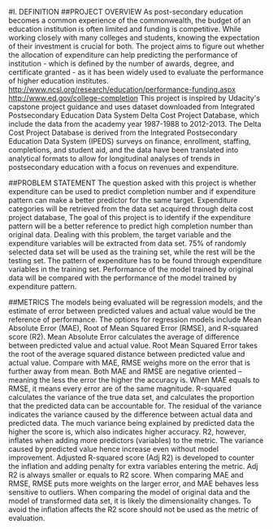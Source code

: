 #I. DEFINITION
##PROJECT OVERVIEW
As post-secondary education becomes a common experience of the commonwealth, the budget of an education institution is often limited and funding is competitive. While working closely with many colleges and students, knowing the expectation of their investment is crucial for both. The project aims to figure out whether the allocation of expenditure can help predicting the performance of institution - which is defined by the number of awards, degree, and certificate granted - as it has been widely used to evaluate the performance of higher education institutes.
http://www.ncsl.org/research/education/performance-funding.aspx 
http://www.ed.gov/college-completion
This project is inspired by Udacity's capstone project guidance and uses dataset downloaded from Integrated Postsecondary Education Data System Delta Cost Project Database, which include the data from the academy year 1987-1988 to 2012-2013. The Delta Cost Project Database is derived from the Integrated Postsecondary Education Data System (IPEDS) surveys on finance, enrollment, staffing, completions, and student aid, and the data have been translated into analytical formats to allow for longitudinal analyses of trends in postsecondary education with a focus on revenues and expenditure.

##PROBLEM STATEMENT
The question asked with this project is whether expenditure can be used to predict completion number and if expenditure pattern can make a better predictor for the same target. Expenditure categories will be retrieved from the data set acquired through delta cost project database, The goal of this project is to identify if the expenditure pattern will be a better reference to predict high completion number than original data. 
Dealing with this problem, the target variable and the expenditure variables will be extracted from data set. 75% of randomly selected data set will be used as the training set, while the rest will be the testing set. The pattern of expenditure has to be found through expenditure variables in the training set. Performance of the model trained by original data will be compared with the performance of the model trained by expenditure pattern.

##METRICS
The models being evaluated will be regression models, and the estimate of error between predicted values and actual value would be the reference of performance. The options for regression models include Mean Absolute Error (MAE), Root of Mean Squared Error (RMSE), and R-squared score (R2).
Mean Absolute Error calculates the average of difference between predicted value and actual value. 
Root Mean Squared Error takes the root of the average squared distance between predicted value and actual value. Compare with MAE, RMSE weighs more on the error that is further away from mean. Both MAE and RMSE are negative oriented – meaning the less the error the higher the accuracy is. When MAE equals to RMSE, it means every error are of the same magnitude.
R-squared calculates the variance of the true data set, and calculates the proportion that the predicted data can be accountable for. The residual of the variance indicates the variance caused by the difference between actual data and predicted data.  The much variance being explained by predicted data the higher the score is, which also indicates higher accuracy. R2, however, inflates when adding more predictors (variables) to the metric. The variance caused by predicted value hence increase even without model improvement. Adjusted R-squared score (Adj R2) is developed to counter the inflation and adding penalty for extra variables entering the metric. Adj R2 is always smaller or equals to R2 score.
When comparing MAE and RMSE, RMSE puts more weights on the larger error, and MAE behaves less sensitive to outliers. When comparing the model of original data and the model of transformed data set, it is likely the dimensionality changes. To avoid the inflation affects the R2 score should not be used as the metric of evaluation.  


